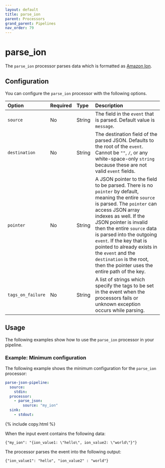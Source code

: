 ```yaml
---
layout: default
title: parse_ion 
parent: Processors
grand_parent: Pipelines
nav_order: 79
---
```


# parse_ion

The `parse_ion` processor parses data which is formatted as [Amazon Ion](https://amazon-ion.github.io/ion-docs/).

## Configuration

You can configure the `parse_ion` processor with the following options.

| Option | Required | Type | Description |
| :--- | :--- | :--- | :--- | 
| `source` | No | String | The field in the `event` that is parsed. Default value is `message`. |
| `destination` | No | String | The destination field of the parsed JSON. Defaults to the root of the `event`. Cannot be `""`, `/`, or any white-space-only `string` because these are not valid `event` fields. |
| `pointer` | No | String | A JSON pointer to the field to be parsed. There is no `pointer` by default, meaning the entire `source` is parsed. The `pointer` can access JSON array indexes as well. If the JSON pointer is invalid then the entire `source` data is parsed into the outgoing `event`. If the key that is pointed to already exists in the `event` and the `destination` is the root, then the pointer uses the entire path of the key. |
| `tags_on_failure` | No | String | A list of strings which specify the tags to be set in the event when the processors fails or unknown exception occurs while parsing. 

## Usage

The following examples show how to use the `parse_ion` processor in your pipeline.

### Example: Minimum configuration

The following example shows the minimum configuration for the `parse_ion` processor:

```yaml
parse-json-pipeline:
  source:
    stdin:
  processor:
    - parse_json:
        source: "my_ion"
  sink:
    - stdout:
```
{% include copy.html %}

When the input event contains the following data:

```
{"my_ion": "{ion_value1: \"hello\", ion_value2: \"world\"}"}
```

The processor parses the event into the following output:

```
{"ion_value1": "hello", "ion_value2" : "world"}
```


